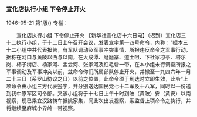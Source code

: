 ### 宣化店执行小组  下令停止开火

1946-05-21
第1版()
专栏：

　　宣化店执行小组
    下令停止开火
    【新华社宣化店十六日电】（迟到）宣化店三十二执行小组，于十二日上午召开会议，发表宣字第一四号命令，内称：“据本三十二小组中共代表报告，有军队调动及军事冲突事情，所报违反命令之军事行动，据称在河口与黄陂以西与以南，在大成潭、磨磨寨、道士咀、下杜家凉亭、塔尔岗、柿子树店、杨家河、孟尝河、张家河及红毛砦一带，在本小组未行调查所报之军事调动及军事冲突以前，兹命令你们所属部队停止开火，并撤至一九四六年一月二十三日（系罗山协议之日）以前之位置，此命令须于到达时立即生效，此令”上项命令由小组三方代表签字，并分别送达国民党七十二军及十八军，同时以一份送到我中原军区司令部。又该小组将于十七日上午十时到陂（黄陂）安（黄安）以南视察，现已乘宜汉路转车抵姚家集，闻此次出发视察，系监督上项命令之执行，并将继续至麻城小界岭一带视察。
